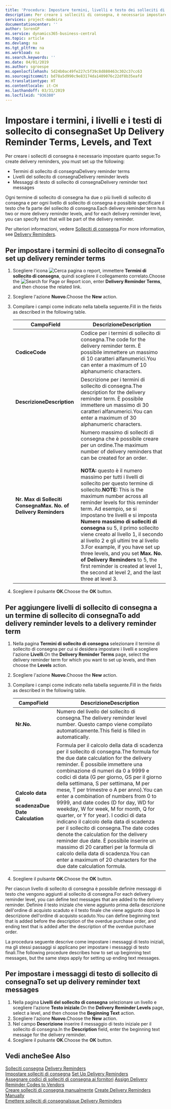 ```yaml
---
title: 'Procedura: Impostare termini, livelli e testo dei solleciti di consegna'
description: Per creare i solleciti di consegna, è necessario impostare i termini, i livelli e i testi dei solleciti di consegna. messaggi
services: project-madeira
documentationcenter: ''
author: SorenGP
ms.service: dynamics365-business-central
ms.topic: article
ms.devlang: na
ms.tgt_pltfrm: na
ms.workload: na
ms.search.keywords: ''
ms.date: 04/01/2019
ms.author: sgroespe
ms.openlocfilehash: 5d24b0ac49fe227c5f39c8d880463c302c37cc63
ms.sourcegitcommit: bd78a5d990c9e83174da1409076c22df8b35eafd
ms.translationtype: HT
ms.contentlocale: it-CH
ms.lasthandoff: 03/31/2019
ms.locfileid: "936380"
---
```

# <a name="set-up-delivery-reminder-terms-levels-and-text"></a><span data-ttu-id="3de22-104">Impostare i termini, i livelli e i testi di sollecito di consegna</span><span class="sxs-lookup"><span data-stu-id="3de22-104">Set Up Delivery Reminder Terms, Levels, and Text</span></span>
<span data-ttu-id="3de22-105">Per creare i solleciti di consegna è necessario impostare quanto segue:</span><span class="sxs-lookup"><span data-stu-id="3de22-105">To create delivery reminders, you must set up the following:</span></span>  

- <span data-ttu-id="3de22-106">Termini di sollecito di consegna</span><span class="sxs-lookup"><span data-stu-id="3de22-106">Delivery reminder terms</span></span>  
- <span data-ttu-id="3de22-107">Livelli del sollecito di consegna</span><span class="sxs-lookup"><span data-stu-id="3de22-107">Delivery reminder levels</span></span>  
- <span data-ttu-id="3de22-108">Messaggi di testo di sollecito di consegna</span><span class="sxs-lookup"><span data-stu-id="3de22-108">Delivery reminder text messages</span></span>  

<span data-ttu-id="3de22-109">Ogni termine di sollecito di consegna ha due o più livelli di sollecito di consegna e per ogni livello di sollecito di consegna è possibile specificare il testo che fa parte del sollecito di consegna.</span><span class="sxs-lookup"><span data-stu-id="3de22-109">Each delivery reminder term has two or more delivery reminder levels, and for each delivery reminder level, you can specify text that will be part of the delivery reminder.</span></span>  

<span data-ttu-id="3de22-110">Per ulteriori informazioni, vedere [Solleciti di consegna](delivery-reminders.md).</span><span class="sxs-lookup"><span data-stu-id="3de22-110">For more information, see [Delivery Reminders](delivery-reminders.md).</span></span>  

## <a name="to-set-up-delivery-reminder-terms"></a><span data-ttu-id="3de22-111">Per impostare i termini di sollecito di consegna</span><span class="sxs-lookup"><span data-stu-id="3de22-111">To set up delivery reminder terms</span></span>  

1.  <span data-ttu-id="3de22-112">Scegliere l'icona ![Cerca pagina o report](../../media/ui-search/search_small.png "icona Cerca pagina o report"), immettere **Termini di sollecito di consegna**, quindi scegliere il collegamento correlato.</span><span class="sxs-lookup"><span data-stu-id="3de22-112">Choose the ![Search for Page or Report](../../media/ui-search/search_small.png "Search for Page or Report icon") icon, enter **Delivery Reminder Terms**, and then choose the related link.</span></span>  
2.  <span data-ttu-id="3de22-113">Scegliere l'azione **Nuovo**.</span><span class="sxs-lookup"><span data-stu-id="3de22-113">Choose the **New** action.</span></span>  
3.  <span data-ttu-id="3de22-114">Compilare i campi come indicato nella tabella seguente.</span><span class="sxs-lookup"><span data-stu-id="3de22-114">Fill in the fields as described in the following table.</span></span>  

    |<span data-ttu-id="3de22-115">Campo</span><span class="sxs-lookup"><span data-stu-id="3de22-115">Field</span></span>|<span data-ttu-id="3de22-116">Descrizione</span><span class="sxs-lookup"><span data-stu-id="3de22-116">Description</span></span>|  
    |---------------------------------|---------------------------------------|  
    |<span data-ttu-id="3de22-117">**Codice**</span><span class="sxs-lookup"><span data-stu-id="3de22-117">**Code**</span></span>|<span data-ttu-id="3de22-118">Codice per i termini di sollecito di consegna.</span><span class="sxs-lookup"><span data-stu-id="3de22-118">The code for the delivery reminder term.</span></span> <span data-ttu-id="3de22-119">È possibile immettere un massimo di 10 caratteri alfanumerici.</span><span class="sxs-lookup"><span data-stu-id="3de22-119">You can enter a maximum of 10 alphanumeric characters.</span></span>|  
    |<span data-ttu-id="3de22-120">**Descrizione**</span><span class="sxs-lookup"><span data-stu-id="3de22-120">**Description**</span></span>|<span data-ttu-id="3de22-121">Descrizione per i termini di sollecito di consegna.</span><span class="sxs-lookup"><span data-stu-id="3de22-121">The description for the delivery reminder term.</span></span> <span data-ttu-id="3de22-122">È possibile immettere un massimo di 30 caratteri alfanumerici.</span><span class="sxs-lookup"><span data-stu-id="3de22-122">You can enter a maximum of 30 alphanumeric characters.</span></span>|  
    |<span data-ttu-id="3de22-123">**Nr. Max di Solleciti Consegna**</span><span class="sxs-lookup"><span data-stu-id="3de22-123">**Max. No. of Delivery Reminders**</span></span>|<span data-ttu-id="3de22-124">Numero massimo di solleciti di consegna che è possibile creare per un ordine.</span><span class="sxs-lookup"><span data-stu-id="3de22-124">The maximum number of delivery reminders that can be created for an order.</span></span><br /><br /> <span data-ttu-id="3de22-125">**NOTA:** questo è il numero massimo per tutti i livelli di sollecito per questo termine di sollecito.</span><span class="sxs-lookup"><span data-stu-id="3de22-125">**NOTE:** This is the maximum number across all reminder levels for this reminder term.</span></span> <span data-ttu-id="3de22-126">Ad esempio, se si impostano tre livelli e si imposta **Numero massimo di solleciti di consegna** su 5, il primo sollecito viene creato al livello 1, il secondo al livello 2 e gli ultimi tre al livello 3.</span><span class="sxs-lookup"><span data-stu-id="3de22-126">For example, if you have set up three levels, and you set **Max. No. of Delivery Reminders** to 5, the first reminder is created at level 1, the second at level 2, and the last three at level 3.</span></span>|  

4.  <span data-ttu-id="3de22-127">Scegliere il pulsante **OK**.</span><span class="sxs-lookup"><span data-stu-id="3de22-127">Choose the **OK** button.</span></span>  

## <a name="to-add-delivery-reminder-levels-to-a-delivery-reminder-term"></a><span data-ttu-id="3de22-128">Per aggiungere livelli di sollecito di consegna a un termine di sollecito di consegna</span><span class="sxs-lookup"><span data-stu-id="3de22-128">To add delivery reminder levels to a delivery reminder term</span></span>  

1.  <span data-ttu-id="3de22-129">Nella pagina **Termini di sollecito di consegna** selezionare il termine di sollecito di consegna per cui si desidera impostare i livelli e scegliere l'azione **Livelli**.</span><span class="sxs-lookup"><span data-stu-id="3de22-129">On the **Delivery Reminder Terms** page, select the delivery reminder term for which you want to set up levels, and then choose the **Levels** action.</span></span>  
2.  <span data-ttu-id="3de22-130">Scegliere l'azione **Nuovo**.</span><span class="sxs-lookup"><span data-stu-id="3de22-130">Choose the **New** action.</span></span>  
3.  <span data-ttu-id="3de22-131">Compilare i campi come indicato nella tabella seguente.</span><span class="sxs-lookup"><span data-stu-id="3de22-131">Fill in the fields as described in the following table.</span></span>  

    |<span data-ttu-id="3de22-132">Campo</span><span class="sxs-lookup"><span data-stu-id="3de22-132">Field</span></span>|<span data-ttu-id="3de22-133">Descrizione</span><span class="sxs-lookup"><span data-stu-id="3de22-133">Description</span></span>|  
    |---------------------------------|---------------------------------------|  
    |<span data-ttu-id="3de22-134">**Nr.**</span><span class="sxs-lookup"><span data-stu-id="3de22-134">**No.**</span></span>|<span data-ttu-id="3de22-135">Numero del livello del sollecito di consegna.</span><span class="sxs-lookup"><span data-stu-id="3de22-135">The delivery reminder level number.</span></span> <span data-ttu-id="3de22-136">Questo campo viene compilato automaticamente.</span><span class="sxs-lookup"><span data-stu-id="3de22-136">This field is filled in automatically.</span></span>|  
    |<span data-ttu-id="3de22-137">**Calcolo data di scadenza**</span><span class="sxs-lookup"><span data-stu-id="3de22-137">**Due Date Calculation**</span></span>|<span data-ttu-id="3de22-138">Formula per il calcolo della data di scadenza per il sollecito di consegna.</span><span class="sxs-lookup"><span data-stu-id="3de22-138">The formula for the due date calculation for the delivery reminder.</span></span> <span data-ttu-id="3de22-139">È possibile immettere una combinazione di numeri da 0 a 9999 e codici di data (G per giorno, GS per il giorno della settimana, S per settimana, M per mese, T per trimestre o A per anno).</span><span class="sxs-lookup"><span data-stu-id="3de22-139">You can enter a combination of numbers from 0 to 9999, and date codes (D for day, WD for weekday, W for week, M for month, Q for quarter, or Y for year).</span></span> <span data-ttu-id="3de22-140">I codici di data indicano il calcolo della data di scadenza per il sollecito di consegna.</span><span class="sxs-lookup"><span data-stu-id="3de22-140">The date codes denote the calculation for the delivery reminder due date.</span></span> <span data-ttu-id="3de22-141">È possibile inserire un massimo di 20 caratteri per la formula di calcolo della data di scadenza.</span><span class="sxs-lookup"><span data-stu-id="3de22-141">You can enter a maximum of 20 characters for the due date calculation formula.</span></span>|  

4.  <span data-ttu-id="3de22-142">Scegliere il pulsante **OK**.</span><span class="sxs-lookup"><span data-stu-id="3de22-142">Choose the **OK** button.</span></span>  

<span data-ttu-id="3de22-143">Per ciascun livello di sollecito di consegna è possibile definire messaggi di testo che vengono aggiunti al sollecito di consegna.</span><span class="sxs-lookup"><span data-stu-id="3de22-143">For each delivery reminder level, you can define text messages that are added to the delivery reminder.</span></span> <span data-ttu-id="3de22-144">Definire il testo iniziale che viene aggiunto prima della descrizione dell'ordine di acquisto scaduto e il testo finale che viene aggiunto dopo la descrizione dell'ordine di acquisto scaduto.</span><span class="sxs-lookup"><span data-stu-id="3de22-144">You can define beginning text that is added before the description of the overdue purchase order, and ending text that is added after the description of the overdue purchase order.</span></span>  

<span data-ttu-id="3de22-145">La procedura seguente descrive come impostare i messaggi di testo iniziali, ma gli stessi passaggi si applicano per impostare i messaggi di testo finali.</span><span class="sxs-lookup"><span data-stu-id="3de22-145">The following procedure describes how to set up beginning text messages, but the same steps apply for setting up ending text messages.</span></span>  

## <a name="to-set-up-delivery-reminder-text-messages"></a><span data-ttu-id="3de22-146">Per impostare i messaggi di testo di sollecito di consegna</span><span class="sxs-lookup"><span data-stu-id="3de22-146">To set up delivery reminder text messages</span></span>  

1.  <span data-ttu-id="3de22-147">Nella pagina **Livelli del sollecito di consegna** selezionare un livello e scegliere l'azione **Testo iniziale**.</span><span class="sxs-lookup"><span data-stu-id="3de22-147">On the **Delivery Reminder Levels** page, select a level, and then choose the **Beginning Text** action.</span></span>  
2.  <span data-ttu-id="3de22-148">Scegliere l'azione **Nuovo**.</span><span class="sxs-lookup"><span data-stu-id="3de22-148">Choose the **New** action.</span></span>  
3.  <span data-ttu-id="3de22-149">Nel campo **Descrizione** inserire il messaggio di testo iniziale per il sollecito di consegna.</span><span class="sxs-lookup"><span data-stu-id="3de22-149">In the **Description** field, enter the beginning text message for the delivery reminder.</span></span>  
4.  <span data-ttu-id="3de22-150">Scegliere il pulsante **OK**.</span><span class="sxs-lookup"><span data-stu-id="3de22-150">Choose the **OK** button.</span></span>  

## <a name="see-also"></a><span data-ttu-id="3de22-151">Vedi anche</span><span class="sxs-lookup"><span data-stu-id="3de22-151">See Also</span></span>  
 <span data-ttu-id="3de22-152">[Solleciti consegna](delivery-reminders.md) </span><span class="sxs-lookup"><span data-stu-id="3de22-152">[Delivery Reminders](delivery-reminders.md) </span></span>  
 <span data-ttu-id="3de22-153">[Impostare solleciti di consegna](how-to-set-up-delivery-reminders.md) </span><span class="sxs-lookup"><span data-stu-id="3de22-153">[Set Up Delivery Reminders](how-to-set-up-delivery-reminders.md) </span></span>  
 <span data-ttu-id="3de22-154">[Assegnare codici di solleciti di consegna ai fornitori](how-to-assign-delivery-reminder-codes-to-vendors.md) </span><span class="sxs-lookup"><span data-stu-id="3de22-154">[Assign Delivery Reminder Codes to Vendors](how-to-assign-delivery-reminder-codes-to-vendors.md) </span></span>  
 <span data-ttu-id="3de22-155">[Creare solleciti di consegna manualmente](how-to-create-delivery-reminders-manually.md) </span><span class="sxs-lookup"><span data-stu-id="3de22-155">[Create Delivery Reminders Manually](how-to-create-delivery-reminders-manually.md) </span></span>  
 [<span data-ttu-id="3de22-156">Emettere solleciti di consegna</span><span class="sxs-lookup"><span data-stu-id="3de22-156">Issue Delivery Reminders</span></span>](how-to-issue-delivery-reminders.md)
